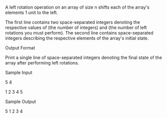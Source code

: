 A left rotation operation on an array of size n shifts each of the array's elements 1 unit to the left.

The first line contains two space-separated integers denoting the respective values of (the number of integers) and (the number of left rotations you must perform).
The second line contains space-separated integers describing the respective elements of the array's initial state.

Output Format

Print a single line of space-separated integers denoting the final state of the array after performing left rotations.

Sample Input

5 4

1 2 3 4 5

Sample Output

5 1 2 3 4
